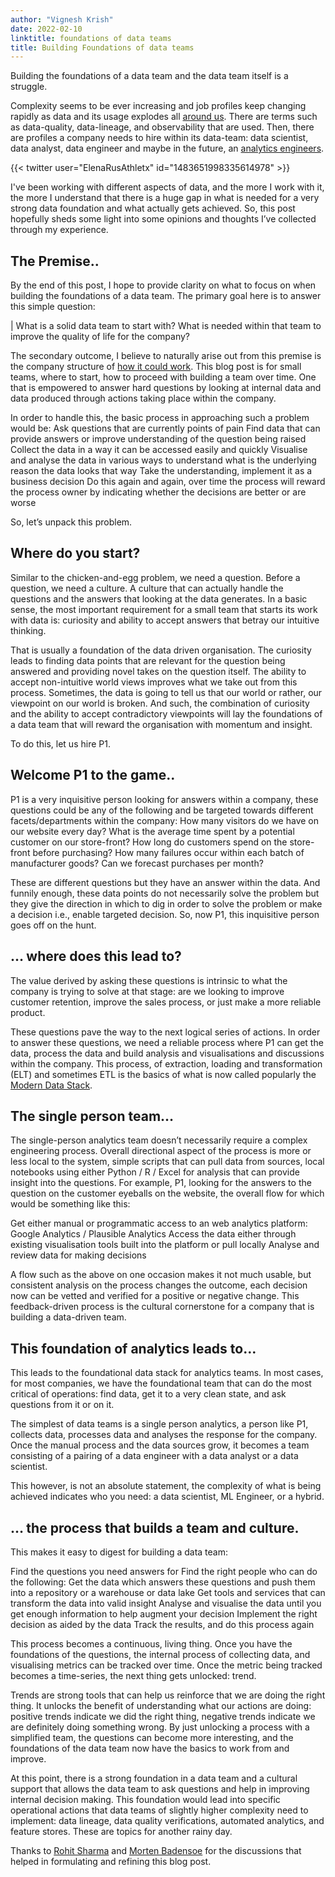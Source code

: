 ```yaml
---
author: "Vignesh Krish"
date: 2022-02-10
linktitle: foundations of data teams
title: Building Foundations of data teams
---
```

Building the foundations of a data team and the data team itself is a struggle.

Complexity seems to be ever increasing and job profiles keep changing rapidly as data and its usage explodes all [around us](http://46eybw2v1nh52oe80d3bi91u-wpengine.netdna-ssl.com/wp-content/uploads/2021/12/Data-and-AI-Landscape-2021-v3-small.jpg). There are terms such as data-quality, data-lineage, and observability that are used. Then, there are profiles a company needs to hire within its data-team: data scientist, data analyst, data engineer and maybe in the future, an [analytics engineers](https://coalesce.getdbt.com/talks/dont-hire-a-data-engineer-yet/).

{{< twitter user="ElenaRusAthletx" id="1483651998335614978" >}}

I've been working with different aspects of data, and the more I work with it, the more I understand that there is a huge gap in what is needed for a very strong data foundation and what actually gets achieved. So, this post hopefully sheds some light into some opinions and thoughts I’ve collected through my experience.

## The Premise..

By the end of this post, I hope to provide clarity on what to focus on when building the foundations of a data team. The primary goal here is to answer this simple question:

| What is a solid data team to start with? What is needed within that team to improve the quality of life for the company?

The secondary outcome, I believe to naturally arise out from this premise is the company structure of [how it could work](https://locallyoptimistic.com/post/the-next-big-challenge-for-data-is-organizational/). This blog post is for small teams, where to start, how to proceed with building a team over time. One that is empowered to answer hard questions by looking at internal data and data produced through actions taking place within the company.

In order to handle this, the basic process in approaching such a problem would be:
Ask questions that are currently points of pain
Find data that can provide answers or improve understanding of the question being raised
Collect the data in a way it can be accessed easily and quickly
Visualise and analyse the data in various ways to understand what is the underlying reason the data looks that way
Take the understanding, implement it as a business decision
Do this again and again, over time the process will reward the process owner by indicating whether the decisions are better or are worse

So, let’s unpack this problem.

## Where do you start?

Similar to the chicken-and-egg problem, we need a question. Before a question, we need a culture. A culture that can actually handle the questions and the answers that looking at the data generates. In a basic sense, the most important requirement for a small team that starts its work with data is: curiosity and ability to accept answers that betray our intuitive thinking. 

That is usually a foundation of the data driven organisation. The curiosity leads to finding data points that are relevant for the question being answered and providing novel takes on the question itself. The ability to accept non-intuitive world views improves what we take out from this process. Sometimes, the data is going to tell us that our world or rather, our viewpoint on our world is broken. And such, the combination of curiosity and the ability to accept contradictory viewpoints will lay the foundations of a data team that will reward the organisation with momentum and insight.

To do this, let us hire P1.

## Welcome P1 to the game..

P1 is a very inquisitive person looking for answers within a company, these questions could be any of the following and be targeted towards different facets/departments within the company:
How many visitors do we have on our website every day?
What is the average time spent by a potential customer on our store-front?
How long do customers spend on the store-front before purchasing?
How many failures occur within each batch of manufacturer goods?
Can we forecast purchases per month? 

These are different questions but they have an answer within the data. And funnily enough, these data points do not necessarily solve the problem but they give the direction in which to dig in order to solve the problem or make a decision i.e., enable targeted decision. So, now P1, this inquisitive person goes off on the hunt.

## … where does this lead to?

The value derived by asking these questions is intrinsic to what the company is trying to solve at that stage: are we looking to improve customer retention, improve the sales process, or just make a more reliable product. 

These questions pave the way to the next logical series of actions. In order to answer these questions, we need a reliable process where P1 can get the data, process the data and build analysis and visualisations and discussions within the company. This process, of extraction, loading and transformation (ELT) and sometimes ETL is the basics of what is now called popularly the [Modern Data Stack](https://www.analytics8.com/blog/what-is-the-modern-data-stack-and-why-should-you-be-excited-about-it/#).

## The single person team…

The single-person analytics team doesn’t necessarily require a complex engineering process. Overall directional aspect of the process is more or less local to the system, simple scripts that can pull data from sources, local notebooks using either Python / R / Excel for analysis that can provide insight into the questions. For example, P1, looking for the answers to the question on the customer eyeballs on the website, the overall flow for which would be something like this:

Get either manual or programmatic access to an web analytics platform: Google Analytics / Plausible Analytics
Access the data either through existing visualisation tools built into the platform or pull locally
Analyse and review data for making decisions

A flow such as the above on one occasion makes it not much usable, but consistent analysis on the process changes the outcome, each decision now can be vetted and verified for a positive or negative change. This feedback-driven process is the cultural cornerstone for a company that is building a data-driven team.

## This foundation of analytics leads to…

This leads to the foundational data stack for analytics teams. In most cases, for most companies, we have the foundational team that can do the most critical of operations: find data, get it to a very clean state, and ask questions from it or on it.

The simplest of data teams is a single person analytics, a person like P1, collects data, processes data and analyses the response for the company. Once the manual process and the data sources grow, it becomes a team consisting of a pairing of a data engineer with a data analyst or a data scientist.

This however, is not an absolute statement, the complexity of what is being achieved indicates who you need: a data scientist, ML Engineer, or a hybrid. 

## … the process that builds a team and culture.

This makes it easy to digest for building a data team:

Find the questions you need answers for
Find the right people who can do the following:
Get the data which answers these questions and push them into a repository or a warehouse or data lake
Get tools and services that can transform the data into valid insight
Analyse and visualise the data until you get enough information to help augment your decision
Implement the right decision as aided by the data
Track the results, and do this process again

This process becomes a continuous, living thing. Once you have the foundations of the questions, the internal process of collecting data, and visualising metrics can be tracked over time. Once the metric being tracked becomes a time-series, the next thing gets unlocked: trend.

Trends are strong tools that can help us reinforce that we are doing the right thing. It unlocks the benefit of understanding what our actions are doing: positive trends indicate we did the right thing, negative trends indicate we are definitely doing something wrong. By just unlocking a process with a simplified team, the questions can become more interesting, and the foundations of the data team now have the basics to work from and improve.

At this point, there is a strong foundation in a data team and a cultural support that allows the data team to ask questions and help in improving internal decision making. This foundation would lead into specific operational actions that data teams of slightly higher complexity need to implement: data lineage, data quality verifications, automated analytics, and feature stores. These are topics for another rainy day.

Thanks to [Rohit Sharma](https://www.linkedin.com/in/r0hit/) and [Morten Badensoe](https://www.linkedin.com/in/mortenbadensoe/) for the discussions that helped in formulating and refining this blog post.